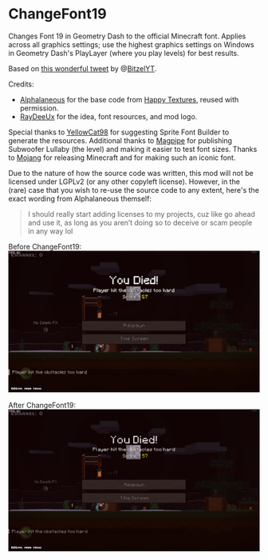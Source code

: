 # ChangeFont19

Changes Font 19 in Geometry Dash to the official Minecraft font.
Applies across all graphics settings; use the highest graphics settings on Windows in Geometry Dash's PlayLayer (where you play levels) for best results.

Based on [this wonderful tweet](https://twitter.com/bitzelyt/status/1351621941443125255) by @[BitzelYT](https://twitter.com/BitzelYT/).

Credits:
- [Alphalaneous](https://github.com/Alphalaneous) for the base code from [Happy Textures](https://github.com/Alphalaneous/HappyTextures/), reused with permission.
- [RayDeeUx](https://github.com/RayDeeUx) for the idea, font resources, and mod logo.

Special thanks to [YellowCat98](https://github.com/YellowCat98) for suggesting Sprite Font Builder to generate the resources.
Additional thanks to [Magpipe](https://www.youtube.com/channel/UC4NJ3nwh1oG9IeS64vyoPwQ) for publishing Subwoofer Lullaby (the level) and making it easier to test font sizes.
Thanks to [Mojang](https://mojang.com) for releasing Minecraft and for making such an iconic font.

Due to the nature of how the source code was written, this mod will not be licensed under LGPLv2 (or any other copyleft license).
However, in the (rare) case that you wish to re-use the source code to any extent, here's the exact wording from Alphalaneous themself:

> I should really start adding licenses to my projects, cuz like go ahead and use it, as long as you aren’t doing so to deceive or scam people in any way lol

Before ChangeFont19:
![antiDemoOne](https://github.com/RayDeeUx/ChangeFont19/blob/main/antiDemoOne.png)

After ChangeFont19:
![demoOne](https://github.com/RayDeeUx/ChangeFont19/blob/main/demoOne.png)